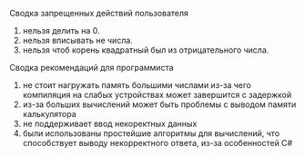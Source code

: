 Сводка запрещенных действий пользователя

1) нельзя делить на 0.
2) нельзя вписывать не числа.
3) нельзя чтоб корень квадратный был из отрицательного числа.

Сводка рекомендаций для программиста 

1) не стоит нагружать память большими числами из-за чего компиляция на слабых устройствах может завершится с задержкой 
2) из-за больших вычислений может быть проблемы с выводом памяти калькулятора
3) не поддерживает ввод некоректных данных
4) были использованы простейшие алгоритмы для вычислений, что способствует выводу некорректного ответа, из-зa особенностей C#

